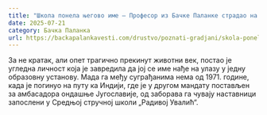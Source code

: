 ```yaml
---
title: "Школа понела његово име – Професор из Бачке Паланке страдао на путу за Индију"
date: 2025-07-21
category: Бачка Паланка
url: https://backapalankavesti.com/drustvo/poznati-gradjani/skola-ponela-njegovo-ime-profesor-iz-backe-palanke-stradao-na-putu-za-indiju/
---
```


За не кратак, али опет трагично прекинут животни век, постао је угледна личност која је завредила да јој се име нађе на улазу у једну образовну установу. Мада га међу суграђанима нема од 1971. године, када је погинуо на путу ка Индији, где је у другом мандату постављен за амбасадора ондашње Југославије, од заборава га чувају наставници запослени у Средњој стручној школи „Радивој Увалић“.
